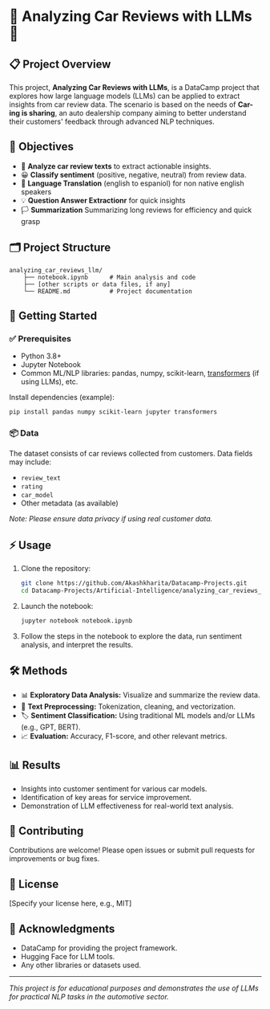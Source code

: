 # 🚗 Analyzing Car Reviews with LLMs 🤖

## 📋 Project Overview

This project, **Analyzing Car Reviews with LLMs**, is a DataCamp project that explores how large language models (LLMs) can be applied to extract insights from car review data. The scenario is based on the needs of **Car-ing is sharing**, an auto dealership company aiming to better understand their customers' feedback through advanced NLP techniques.

## 🎯 Objectives

- 📝 **Analyze car review texts** to extract actionable insights.
- 😀 **Classify sentiment** (positive, negative, neutral) from review data.
- 🧠 **Language Translation** (english to espaniol) for non native english speakers
- 💡 **Question Answer Extractionr** for quick insights
- 🏳️ **Summarization** Summarizing long reviews for efficiency and quick grasp

## 🗂️ Project Structure

```
analyzing_car_reviews_llm/
    ├── notebook.ipynb      # Main analysis and code
    ├── [other scripts or data files, if any]
    └── README.md           # Project documentation
```

## 🚀 Getting Started

### ✅ Prerequisites

- Python 3.8+
- Jupyter Notebook
- Common ML/NLP libraries: pandas, numpy, scikit-learn, [transformers](https://huggingface.co/transformers/) (if using LLMs), etc.

Install dependencies (example):

```bash
pip install pandas numpy scikit-learn jupyter transformers
```

### 📦 Data

The dataset consists of car reviews collected from customers. Data fields may include:

- `review_text`
- `rating`
- `car_model`
- Other metadata (as available)

*Note: Please ensure data privacy if using real customer data.*

## ⚡ Usage

1. Clone the repository:
    ```bash
    git clone https://github.com/Akashkharita/Datacamp-Projects.git
    cd Datacamp-Projects/Artificial-Intelligence/analyzing_car_reviews_llm
    ```
2. Launch the notebook:
    ```bash
    jupyter notebook notebook.ipynb
    ```
3. Follow the steps in the notebook to explore the data, run sentiment analysis, and interpret the results.

## 🛠️ Methods

- 📊 **Exploratory Data Analysis:** Visualize and summarize the review data.
- 🧹 **Text Preprocessing:** Tokenization, cleaning, and vectorization.
- 🏷️ **Sentiment Classification:** Using traditional ML models and/or LLMs (e.g., GPT, BERT).
- 📈 **Evaluation:** Accuracy, F1-score, and other relevant metrics.

## 📊 Results

- Insights into customer sentiment for various car models.
- Identification of key areas for service improvement.
- Demonstration of LLM effectiveness for real-world text analysis.

## 🤝 Contributing

Contributions are welcome! Please open issues or submit pull requests for improvements or bug fixes.

## 📄 License

[Specify your license here, e.g., MIT]

## 🙏 Acknowledgments

- DataCamp for providing the project framework.
- Hugging Face for LLM tools.
- Any other libraries or datasets used.

---

*This project is for educational purposes and demonstrates the use of LLMs for practical NLP tasks in the automotive sector.*
